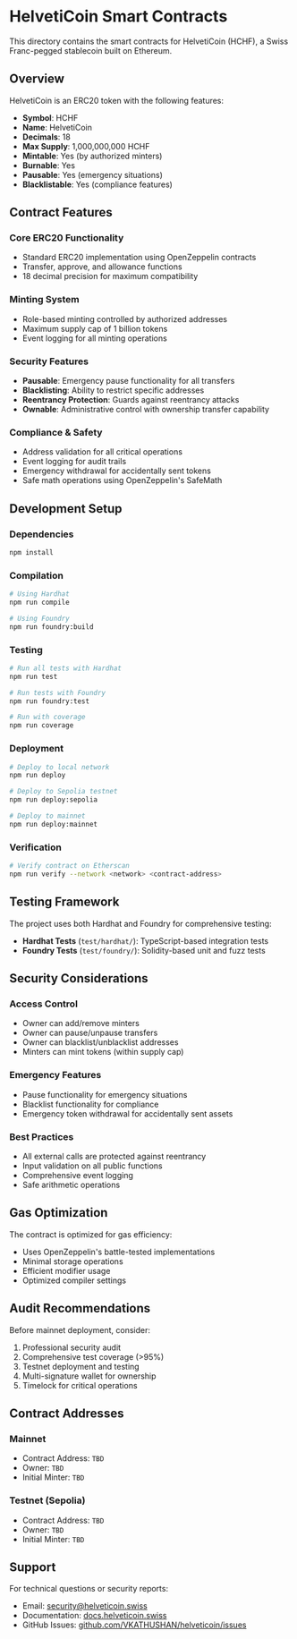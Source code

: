 # HelvetiCoin Smart Contracts

This directory contains the smart contracts for HelvetiCoin (HCHF), a Swiss Franc-pegged stablecoin built on Ethereum.

## Overview

HelvetiCoin is an ERC20 token with the following features:

- **Symbol**: HCHF
- **Name**: HelvetiCoin
- **Decimals**: 18
- **Max Supply**: 1,000,000,000 HCHF
- **Mintable**: Yes (by authorized minters)
- **Burnable**: Yes
- **Pausable**: Yes (emergency situations)
- **Blacklistable**: Yes (compliance features)

## Contract Features

### Core ERC20 Functionality
- Standard ERC20 implementation using OpenZeppelin contracts
- Transfer, approve, and allowance functions
- 18 decimal precision for maximum compatibility

### Minting System
- Role-based minting controlled by authorized addresses
- Maximum supply cap of 1 billion tokens
- Event logging for all minting operations

### Security Features
- **Pausable**: Emergency pause functionality for all transfers
- **Blacklisting**: Ability to restrict specific addresses
- **Reentrancy Protection**: Guards against reentrancy attacks
- **Ownable**: Administrative control with ownership transfer capability

### Compliance & Safety
- Address validation for all critical operations
- Event logging for audit trails
- Emergency withdrawal for accidentally sent tokens
- Safe math operations using OpenZeppelin's SafeMath

## Development Setup

### Dependencies

```bash
npm install
```

### Compilation

```bash
# Using Hardhat
npm run compile

# Using Foundry
npm run foundry:build
```

### Testing

```bash
# Run all tests with Hardhat
npm run test

# Run tests with Foundry
npm run foundry:test

# Run with coverage
npm run coverage
```

### Deployment

```bash
# Deploy to local network
npm run deploy

# Deploy to Sepolia testnet
npm run deploy:sepolia

# Deploy to mainnet
npm run deploy:mainnet
```

### Verification

```bash
# Verify contract on Etherscan
npm run verify --network <network> <contract-address>
```

## Testing Framework

The project uses both Hardhat and Foundry for comprehensive testing:

- **Hardhat Tests** (`test/hardhat/`): TypeScript-based integration tests
- **Foundry Tests** (`test/foundry/`): Solidity-based unit and fuzz tests

## Security Considerations

### Access Control
- Owner can add/remove minters
- Owner can pause/unpause transfers
- Owner can blacklist/unblacklist addresses
- Minters can mint tokens (within supply cap)

### Emergency Features
- Pause functionality for emergency situations
- Blacklist functionality for compliance
- Emergency token withdrawal for accidentally sent assets

### Best Practices
- All external calls are protected against reentrancy
- Input validation on all public functions
- Comprehensive event logging
- Safe arithmetic operations

## Gas Optimization

The contract is optimized for gas efficiency:
- Uses OpenZeppelin's battle-tested implementations
- Minimal storage operations
- Efficient modifier usage
- Optimized compiler settings

## Audit Recommendations

Before mainnet deployment, consider:
1. Professional security audit
2. Comprehensive test coverage (>95%)
3. Testnet deployment and testing
4. Multi-signature wallet for ownership
5. Timelock for critical operations

## Contract Addresses

### Mainnet
- Contract Address: `TBD`
- Owner: `TBD`
- Initial Minter: `TBD`

### Testnet (Sepolia)
- Contract Address: `TBD`
- Owner: `TBD`
- Initial Minter: `TBD`

## Support

For technical questions or security reports:
- Email: security@helveticoin.swiss
- Documentation: [docs.helveticoin.swiss](https://docs.helveticoin.swiss)
- GitHub Issues: [github.com/VKATHUSHAN/helveticoin/issues](https://github.com/VKATHUSHAN/helveticoin/issues)